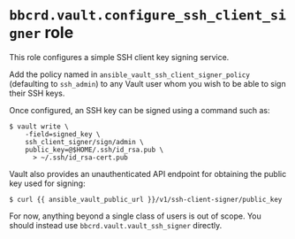`bbcrd.vault.configure_ssh_client_signer` role
==============================================

This role configures a simple SSH client key signing service.

Add the policy named in `ansible_vault_ssh_client_signer_policy` (defaulting to
`ssh_admin`) to any Vault user whom you wish to be able to sign their SSH keys.

Once configured, an SSH key can be signed using a command such as:

    $ vault write \
        -field=signed_key \
        ssh_client_signer/sign/admin \
        public_key=@$HOME/.ssh/id_rsa.pub \
          > ~/.ssh/id_rsa-cert.pub

Vault also provides an unauthenticated API endpoint for obtaining the public
key used for signing:

    $ curl {{ ansible_vault_public_url }}/v1/ssh-client-signer/public_key

For now, anything beyond a single class of users is out of scope. You should
instead use `bbcrd.vault.vault_ssh_signer` directly.
